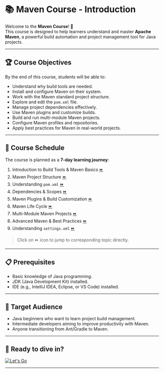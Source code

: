 # 📚 Maven Course - Introduction

Welcome to the **Maven Course**! 🎉  
This course is designed to help learners understand and master **Apache Maven**, a powerful build automation and project management tool for Java projects.

---

## 🏆 Course Objectives

By the end of this course, students will be able to:

* Understand why build tools are needed.
* Install and configure Maven on their system.
* Work with the Maven standard project structure.
* Explore and edit the `pom.xml` file.
* Manage project dependencies effectively.
* Use Maven plugins and customize builds.
* Build and run multi-module Maven projects.
* Configure Maven profiles and repositories.
* Apply best practices for Maven in real-world projects.

---

## 📅 Course Schedule

The course is planned as a **7-day learning journey**:

1. Introduction to Build Tools & Maven Basics [⏩](./course-docs/01-INTRO_TO_MAVEN.md)
2. Maven Project Structure [⏩](./course-docs/02-MVN_STRUCTURE.md)
3. Understanding `pom.xml` [⏩](./course-docs/03-POM_XML.md)
4. Dependencies & Scopes [⏩](./course-docs/04-DEPENDENCY_SCOPE.md)
5. Maven Plugins & Build Customization [⏩](./course-docs/05-BUILD_PLUGINS_N_GOALS.md)
6. Maven Life Cycle [⏩](./course-docs/06-MVN_LIFECYCLE.md)
7. Multi-Module Maven Projects [⏩](./course-docs/07-MULTI_MODULE_PROJ.md)
8. Advanced Maven & Best Practices [⏩](./course-docs/08-MVN_ADVANCE.md)
9. Understanding `settings.xml` [⏩](./course-docs/09-SETTINGS_XML.md)

> Click on ⏩ icon to jump to corresponding topic directly.

---

## 📋 Prerequisites

* Basic knowledge of Java programming.
* JDK (Java Development Kit) installed.
* IDE (e.g., IntelliJ IDEA, Eclipse, or VS Code) installed.

---

## 🎯 Target Audience

* Java beginners who want to learn project build management.
* Intermediate developers aiming to improve productivity with Maven.
* Anyone transitioning from Ant/Gradle to Maven.

---

## 🚀 Ready to dive in?
[![Let's Go](https://img.shields.io/badge/Let's_Go-🔄-bcd4e6?style=for-the-badge&labelColor=bcd4e6)](course-docs/01-INTRO_TO_MAVEN.md)

---
